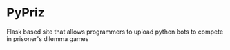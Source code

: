 # PyPriz
Flask based site that allows programmers to upload python bots to compete in prisoner's dilemma games
